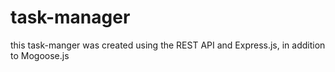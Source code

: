 # task-manager
this task-manger was created using the REST API and Express.js, in addition to Mogoose.js
